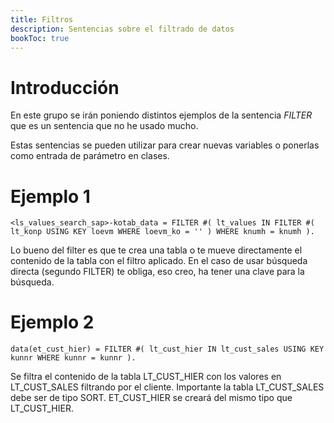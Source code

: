 ```yaml
---
title: Filtros
description: Sentencias sobre el filtrado de datos
bookToc: true
---
```


# Introducción

En este grupo se irán poniendo distintos ejemplos de la sentencia *FILTER* que es un sentencia que no he usado mucho.

Estas sentencias se pueden utilizar para crear nuevas variables o ponerlas como entrada de parámetro en clases.

# Ejemplo 1

```tpl
<ls_values_search_sap>-kotab_data = FILTER #( lt_values IN FILTER #( lt_konp USING KEY loevm WHERE loevm_ko = '' ) WHERE knumh = knumh ).
```

Lo bueno del filter es que te crea una tabla o te mueve directamente el contenido de la tabla con el filtro aplicado. En el caso de usar búsqueda directa (segundo FILTER) te obliga, eso creo, ha tener una clave para la búsqueda.

# Ejemplo 2

```tpl
data(et_cust_hier) = FILTER #( lt_cust_hier IN lt_cust_sales USING KEY kunnr WHERE kunnr = kunnr ).
```

Se filtra el contenido de la tabla LT_CUST_HIER con los valores en LT_CUST_SALES filtrando por el cliente. Importante la tabla LT_CUST_SALES debe ser de tipo SORT.
ET_CUST_HIER se creará del mismo tipo que LT_CUST_HIER.